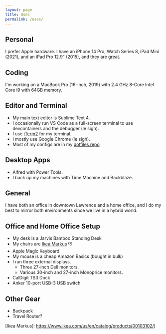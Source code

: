```yaml
---
layout: page
title: Uses
permalink: /uses/
---
```


## Personal

I prefer Apple hardware. I have an iPhone 14 Pro, Watch Series 8, iPad Mini (2021), and an iPad Pro 12.9" (2015), and they are great.

## Coding

I'm working on a MacBook Pro (16-inch, 2019) with 2.4 GHz 8-Core Intel Core i9 with 64GB memory.

## Editor and Terminal

- My main text editor is Sublime Text 4.
- I occasionally run VS Code as a full-screen terminal to use devcontainers and the debugger (le sigh).
- I use [iTerm2](https://www.iterm2.com/) for my terminal.
- I mostly use Google Chrome (le sigh).
- Most of my configs are in my [dotfiles repo](https://github.com/jefftriplett/dotfiles)

## Desktop Apps

- Alfred with Power Tools.
- I back up my machines with Time Machine and Backblaze.

## General

I have both an office in downtown Lawrence and a home office, and I do my best to mirror both environments since we live in a hybrid world.

## Office and Home Office Setup

- My desk is a Jarvis Bamboo Standing Desk
- My chairs are [Ikea Markus]() :thumbsdown:
- Apple Magic Keyboard
- My mouse is a cheap Amazon Basics (bought in bulk)
- I run three external displays.
  - Three 27-inch Dell monitors.
  - Various 30-inch and 27-inch Monoprice monitors.
- CalDigit TS3 Dock
- Anker 10-port USB-3 USB switch

## Other Gear

- Backpack
- Travel Router?

[Ikea Markus]: https://www.ikea.com/us/en/catalog/products/00103102/)
